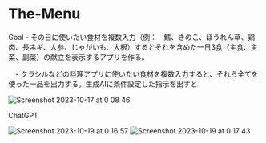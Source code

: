 # The-Menu

Goal - その日に使いたい食材を複数入力（例：　鱈、きのこ、ほうれん草、鶏肉、長ネギ、人参、じゃがいも、大根）するとそれを含めた一日3食（主食、主菜、副菜）の献立を表示するアプリを作る。

　- クラシルなどの料理アプリに使いたい食材を複数入力すると、それら全てを使った一品を出力する。生成AIに条件設定した指示を出すと
 
![Screenshot 2023-10-17 at 0 08 46](https://github.com/shun1829/The-Menu/assets/74482117/7df3a559-a2d3-46ed-9709-24cdfa7bf153)

ChatGPT

![Screenshot 2023-10-19 at 0 16 57](https://github.com/shun1829/The-Menu/assets/74482117/e811dce7-d6c4-4757-849b-c1703a839057)
![Screenshot 2023-10-19 at 0 17 43](https://github.com/shun1829/The-Menu/assets/74482117/847afc85-f173-4621-b564-c452ed9e6867)




